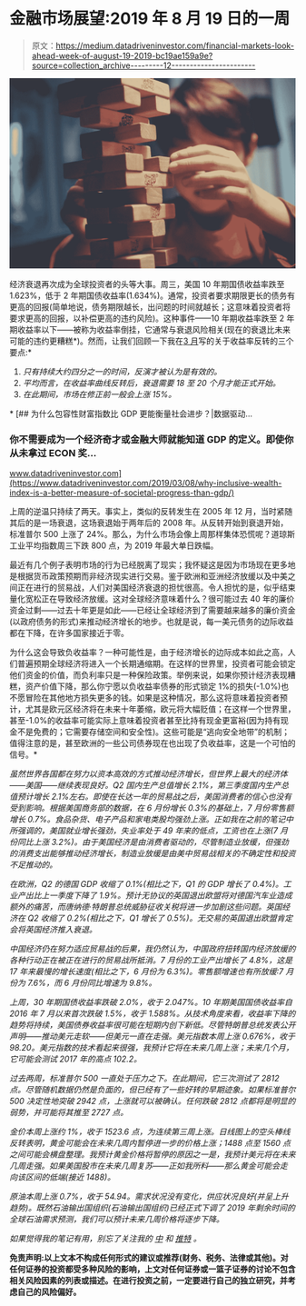 # 金融市场展望:2019 年 8 月 19 日的一周

> 原文：<https://medium.datadriveninvestor.com/financial-markets-look-ahead-week-of-august-19-2019-bc19ae159a9e?source=collection_archive---------12----------------------->

![](img/970916889b9d7d90715765f3d811913c.png)

经济衰退再次成为全球投资者的头等大事。周三，美国 10 年期国债收益率跌至 1.623%，低于 2 年期国债收益率(1.634%)。通常，投资者要求期限更长的债务有更高的回报(简单地说，债务期限越长，出问题的时间就越长；这意味着投资者将要求更高的回报，以补偿更高的违约风险)。这种事件——10 年期收益率跌至 2 年期收益率以下——被称为收益率倒挂，它通常与衰退风险相关(现在的衰退比未来可能的违约更糟糕*)。然而，让我们回顾一下我在[3 月](https://medium.com/datadriveninvestor/financial-markets-look-ahead-week-of-march-25-2019-3990c2b49a1e)写的关于收益率反转的三个要点:*

1.  *只有持续大约四分之一的时间，反演才被认为是有效的。*
2.  *平均而言，在收益率曲线反转后，衰退需要 18 至 20 个月才能正式开始。*
3.  *在此期间，市场在修正前一般会上涨 15%。*

*[](https://www.datadriveninvestor.com/2019/03/08/why-inclusive-wealth-index-is-a-better-measure-of-societal-progress-than-gdp/) [## 为什么包容性财富指数比 GDP 更能衡量社会进步？|数据驱动…

### 你不需要成为一个经济奇才或金融大师就能知道 GDP 的定义。即使你从未拿过 ECON 奖…

www.datadriveninvestor.com](https://www.datadriveninvestor.com/2019/03/08/why-inclusive-wealth-index-is-a-better-measure-of-societal-progress-than-gdp/) 

上周的逆温只持续了两天。事实上，类似的反转发生在 2005 年 12 月，当时紧随其后的是一场衰退，这场衰退始于两年后的 2008 年。从反转开始到衰退开始，标准普尔 500 上涨了 24%。那么，为什么市场会像上周那样集体恐慌呢？道琼斯工业平均指数周三下跌 800 点，为 2019 年最大单日跌幅。

最近有几个例子表明市场的行为已经脱离了现实；我怀疑这是因为市场现在更多地是根据货币政策预期而非经济现实进行交易。鉴于欧洲和亚洲经济放缓以及中美之间正在进行的贸易战，人们对美国经济衰退的担忧很高。令人担忧的是，似乎结束量化宽松正在导致经济放缓。这对全球经济意味着什么？很可能过去 40 年的廉价资金过剩——过去十年更是如此——已经让全球经济到了需要越来越多的廉价资金(以政府债务的形式)来推动经济增长的地步。也就是说，每一美元债务的边际收益都在下降，在许多国家接近于零。

为什么这会导致负收益率？一种可能性是，由于经济增长的边际成本如此之高，人们普遍预期全球经济将进入一个长期通缩期。在这样的世界里，投资者可能会锁定他们资金的价值，而负利率只是一种保险政策。举例来说，如果你预计经济表现糟糕，资产价值下降，那么你宁愿以负收益率债券的形式锁定 1%的损失(-1.0%)也不愿冒险在其他地方损失更多的钱。如果是这种情况，那么这将意味着投资者预计，尤其是欧元区经济将在未来十年萎缩，欧元将大幅贬值；在这样一个世界里，甚至-1.0%的收益率可能实际上意味着投资者甚至比持有现金更富裕(因为持有现金不是免费的；它需要存储空间和安全性)。这些可能是“逃向安全地带”的机制；值得注意的是，甚至欧洲的一些公司债券现在也出现了负收益率，这是一个可怕的信号。* 

*虽然世界各国都在努力以资本高效的方式推动经济增长，但世界上最大的经济体——美国——继续表现良好。Q2 国内生产总值增长 2.1%，第三季度国内生产总值预计增长 2.1%左右。即使在长达一年的贸易战之后，美国消费者的信心也没有受到影响。根据美国商务部的数据，在 6 月份增长 0.3%的基础上，7 月份零售额增长 0.7%。食品杂货、电子产品和家电类股均强劲上涨。正如我在之前的笔记中所强调的，美国就业增长强劲，失业率处于 49 年来的低点，工资也在上涨(7 月份同比上涨 3.2%)。由于美国经济是由消费者驱动的，尽管制造业放缓，但强劲的消费支出能够推动经济增长，制造业放缓是由美中贸易战相关的不确定性和投资不足推动的。*

*在欧洲，Q2 的德国 GDP 收缩了 0.1%(相比之下，Q1 的 GDP 增长了 0.4%)。工业产出比上一季度下降了 1.9%。预计无协议的英国退出欧盟将对德国汽车业造成额外的痛苦，而唐纳德·特朗普总统威胁征收关税将进一步加剧这些问题。英国经济在 Q2 收缩了 0.2%(相比之下，Q1 增长了 0.5%)。无交易的英国退出欧盟肯定会将英国经济推入衰退。*

*中国经济仍在努力适应贸易战的后果，我仍然认为，中国政府扭转国内经济放缓的各种行动正在被正在进行的贸易战所抵消。7 月份的工业产出增长了 4.8%，这是 17 年来最慢的增长速度(相比之下，6 月份为 6.3%)。零售额增速也有所放缓:7 月份为 7.6%，而 6 月份同比增速为 9.8%。*

*上周，30 年期国债收益率跌破 2.0%，收于 2.047%。10 年期美国国债收益率自 2016 年 7 月以来首次跌破 1.5%，收于 1.588%。从技术角度来看，收益率下降的趋势将持续，美国债券收益率很可能在短期内创下新低。尽管特朗普总统发表公开声明——推动美元走软——但美元一直在走强。美元指数本周上涨 0.676%，收于 98.20。美元指数的技术看起来很强，我预计它将在未来几周上涨；未来几个月，它可能会测试 2017 年的高点 102.2。*

*过去两周，标准普尔 500 一直处于压力之下。在此期间，它三次测试了 2812 点。尽管随机数据仍然是负面的，但已经有了一些好转的早期迹象。如果标准普尔 500 决定性地突破 2942 点，上涨就可以被确认。任何跌破 2812 点都将是明显的弱势，并可能将其推至 2727 点。*

*金价本周上涨约 1%，收于 1523.6 点，为连续第三周上涨。日线图上的空头棒线反转表明，黄金可能会在未来几周内暂停进一步的价格上涨；1488 点至 1560 点之间可能会横盘整理。我预计黄金价格将暂停的原因之一是，我预计美元将在未来几周走强。如果美国股市在未来几周复苏——正如我所料——那么黄金可能会走向该区间的低端(接近 1488)。*

*原油本周上涨 0.7%，收于 54.94。需求状况没有变化，供应状况良好(并呈上升趋势)。既然石油输出国组织(石油输出国组织)已经正式下调了 2019 年剩余时间的全球石油需求预测，我们可以预计未来几周价格将逐步下降。*

**如果觉得我的笔记有用，别忘了关注我的* [*中*](/@lecturing.trader?source=post_page---------------------------) *和* [*推特*](https://twitter.com/LecturingTrader?lang=en&source=post_page---------------------------) *。**

**免责声明:以上文本不构成任何形式的建议或推荐(财务、税务、法律或其他)。对任何证券的投资都受多种风险的影响，上文对任何证券或一篮子证券的讨论不包含相关风险因素的列表或描述。在进行投资之前，一定要进行自己的独立研究，并考虑自己的风险偏好。**